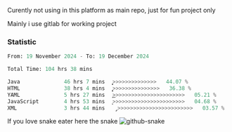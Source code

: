 Curently not using in this platform as main repo, just for fun project only

Mainly i use gitlab for working project

### Statistic
<!--START_SECTION:waka-->

```python
From: 19 November 2024 - To: 19 December 2024

Total Time: 104 hrs 38 mins

Java              46 hrs 7 mins   ͎͎͎͎͎͎͎͎͎͎͎>>>>>>>>>>>>>>   44.07 %
HTML              38 hrs 4 mins   ͎͎͎͎͎͎͎͎͎͙>>>>>>>>>>>>>>>   36.38 %
YAML              5 hrs 27 mins   ͎͜>>>>>>>>>>>>>>>>>>>>>>>   05.21 %
JavaScript        4 hrs 53 mins   ͎͕>>>>>>>>>>>>>>>>>>>>>>>   04.68 %
XML               3 hrs 44 mins   ̡>>>>>>>>>>>>>>>>>>>>>>>>   03.57 %
```

<!--END_SECTION:waka-->

If you love snake eater here the snake 
<picture>
  <source media="(prefers-color-scheme: dark)" srcset="https://github.com/pradana4648/pradana4648/blob/c0566a83ca6ea5f2e46bab00e717c4c82b4b5c4c/github-contribution-grid-snake-dark.svg" />
  <source media="(prefers-color-scheme: light)" srcset="https://github.com/pradana4648/pradana4648/blob/c0566a83ca6ea5f2e46bab00e717c4c82b4b5c4c/github-contribution-grid-snake.svg" />
  <img alt="github-snake" src="https://github.com/pradana4648/pradana4648/blob/c0566a83ca6ea5f2e46bab00e717c4c82b4b5c4c/github-contribution-grid-snake.svg" />
</picture>
